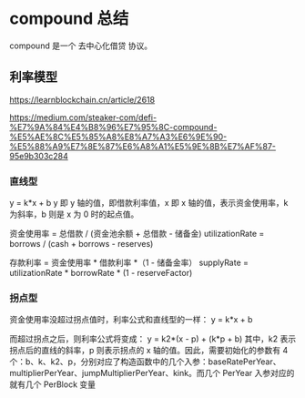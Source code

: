 # compound 总结


compound 是一个 去中心化借贷 协议。

## 利率模型

https://learnblockchain.cn/article/2618

https://medium.com/steaker-com/defi-%E7%9A%84%E4%B8%96%E7%95%8C-compound-%E5%AE%8C%E5%85%A8%E8%A7%A3%E6%9E%90-%E5%88%A9%E7%8E%87%E6%A8%A1%E5%9E%8B%E7%AF%87-95e9b303c284

### 直线型
y = k*x + b
y 即 y 轴的值，即借款利率值，x 即 x 轴的值，表示资金使用率，k 为斜率，b 则是 x 为 0 时的起点值。

资金使用率 = 总借款 / (资金池余额 + 总借款 - 储备金)
utilizationRate = borrows / (cash + borrows - reserves)

存款利率 = 资金使用率 * 借款利率 *（1 - 储备金率）
supplyRate = utilizationRate * borrowRate * (1 - reserveFactor)

### 拐点型
资金使用率没超过拐点值时，利率公式和直线型的一样：
y = k*x + b

而超过拐点之后，则利率公式将变成：
y = k2*(x - p) + (k*p + b)
其中，k2 表示拐点后的直线的斜率，p 则表示拐点的 x 轴的值。因此，需要初始化的参数有 4 个：b、k、k2、p，分别对应了构造函数中的几个入参：baseRatePerYear、multiplierPerYear、jumpMultiplierPerYear、kink。而几个 PerYear 入参对应的就有几个 PerBlock 变量

